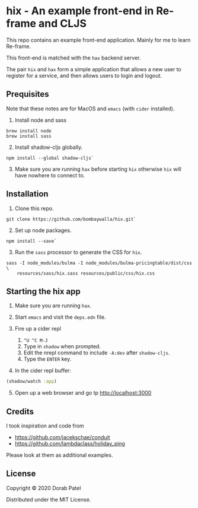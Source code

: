 # hix - An example front-end in Re-frame and CLJS

This repo contains an example front-end application.
Mainly for me to learn Re-frame.

This front-end is matched with the `hax` backend server.

The pair `hix` and `hax` form a simple application that allows a new
user to register for a service, and then allows users to login and
logout.

## Prequisites

Note that these notes are for MacOS and `emacs` (with `cider` installed).

1. Install node and sass

```shell
brew install node
brew install sass
```

2. Install shadow-cljs globally.

```shell
npm install --global shadow-cljs`
```

3. Make sure you are running `hax` before starting `hix` otherwise
   `hix` will have nowhere to connect to.

## Installation

1. Clone this repo.

```shell
git clone https://github.com/bombaywalla/hix.git`
```

2. Set up node packages.

```shell
npm install --save`
```

3. Run the `sass` processor to generate the CSS for `hix`.
```shell
sass -I node_modules/bulma -I node_modules/bulma-pricingtable/dist/css \
	resources/sass/hix.sass resources/public/css/hix.css
```

## Starting the hix app

1. Make sure you are running `hax`.

2. Start `emacs` and visit the `deps.edn` file.

3. Fire up a cider repl
   1. `^U ^C M-J`
   2. Type in `shadow` when prompted.
   3. Edit the nrepl command to include `-A:dev` after `shadow-cljs`.
   4. Type the `ENTER` key.

4. In the cider repl buffer:
```clojure
(shadow/watch :app)
```

5. Open up a web browser and go tp <http://localhost:3000>



## Credits
I took inspiration and code from
- <https://github.com/jacekschae/conduit>
- <https://github.com/lambdaclass/holiday_ping>

Please look at them as additional examples.

## License

Copyright © 2020 Dorab Patel

Distributed under the MIT License.
